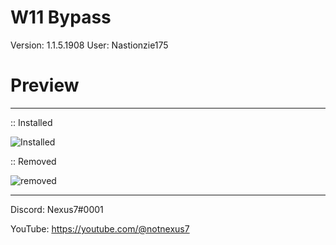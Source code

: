 # W11 Bypass

Version: 1.1.5.1908
User: Nastionzie175

# Preview
--------------

:: Installed

![Installed](https://user-images.githubusercontent.com/94728590/222893943-379f5878-b62e-4d52-b231-852fed91eb35.png)


:: Removed

![removed](https://user-images.githubusercontent.com/94728590/222893958-28bccd8e-bb07-481c-890b-2f2eb35cdcfd.png)



--------------

Discord: Nexus7#0001

YouTube: https://youtube.com/@notnexus7
